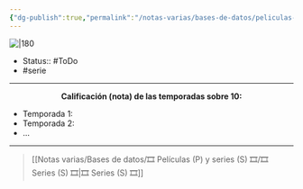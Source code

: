 ```yaml
---
{"dg-publish":true,"permalink":"/notas-varias/bases-de-datos/peliculas-p-y-series-s/s-code-geass/"}
---
```



![|180](https://m.media-amazon.com/images/M/MV5BYzZjY2MzYTAtMmQxMi00MWVjLTlkZGQtYjJmNWVhODY3YjdjXkEyXkFqcGdeQXVyNjAwNDUxODI@._V1_SX300.jpg)

- Status:: #ToDo 
- #serie

---

**<center>Calificación (nota) de las temporadas sobre 10:</center>**

- Temporada 1: 
- Temporada 2: 
- ...

---

> [[Notas varias/Bases de datos/🎞️ Películas (P) y series (S) 🎞️/🎞️ Series (S) 🎞️\|🎞️ Series (S) 🎞️]]